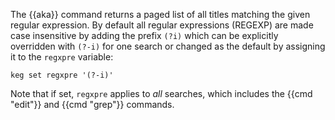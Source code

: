 The {{aka}} command returns a paged list of all titles matching the given regular expression. By default all regular expressions (REGEXP) are made case insensitive by adding the prefix `(?i)` which can be explicitly overridden with `(?-i)` for one search or changed as the default by assigning it to the `regxpre` variable:

    keg set regxpre '(?-i)'

Note that if set, `regxpre` applies to *all* searches, which includes the {{cmd "edit"}} and {{cmd "grep"}} commands.
